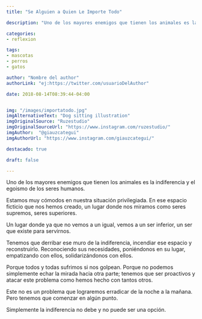 ```yaml
---
title: "Se Alguien a Quien Le Importe Todo"

description: "Uno de los mayores enemigos que tienen los animales es la indiferencia y el egoismo de los seres humanos."

categories:
- reflexion

tags:
- mascotas
- perros
- gatos

author: "Nombre del author"
authorLink: "ej:https://twitter.com/usuarioDelAuthor"

date: 2018-08-14T08:39:44-04:00


img: "/images/importatodo.jpg"
imgAlternativeText: "Dog sitting illustration"
imgOriginalSource: "Ruzestudio"
imgOriginalSourceUrl: "https://www.instagram.com/ruzestudio/"
imgAuthor:  "@giauzcategui" 
imgAuthorUrl: "https://www.instagram.com/giauzcategui/"

destacado: true

draft: false

---
```


Uno de los mayores enemigos que tienen los animales es la indiferencia y el egoismo de los seres humanos. 

Estamos muy cómodos en nuestra situación privilegiada. En ese espacio ficticio que nos hemos creado, un lugar donde nos miramos como seres supremos, seres superiores. 

Un lugar donde ya que no vemos a un igual, vemos a un ser inferior, un ser que existe para servirnos.

Tenemos que derribar ese muro de la indiferencia, incendiar ese espacio y reconstruirlo. Reconociendo sus necesidades, poniéndonos en su lugar, empatizando con ellos, solidarizándonos con ellos.

Porque todos y todas sufrimos si nos golpean. Porque no podemos simplemente echar la mirada hacia otra parte; tenemos que ser proactivos y atacar este problema como hemos hecho con tantos otros. 

Este no es un problema que lograremos erradicar de la noche a la mañana. Pero tenemos que comenzar en algún punto.

Simplemente la indiferencia no debe y no puede ser una opción.